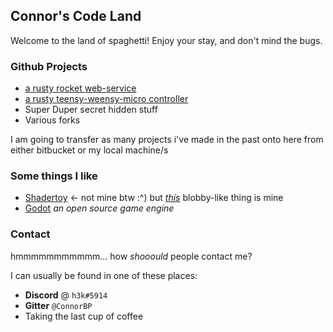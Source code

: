 ## Connor's Code Land

Welcome to the land of spaghetti! Enjoy your stay, and don't mind the bugs.

### Github Projects

- [a rusty rocket web-service](https://github.com/ConnorBP/rocket-web-service)
- [a rusty teensy-weensy-micro controller](https://github.com/ConnorBP/Rusted-Teensy-Base)
- Super Duper secret hidden stuff
- Various forks
  
I am going to transfer as many projects i've made in the past onto here from either bitbucket or my local machine/s

### Some things I like

- [Shadertoy](https://www.shadertoy.com/view/Ms2SD1) <- not mine btw :^) but _[this](https://www.shadertoy.com/view/WdSSRd)_ blobby-like thing is mine
- [Godot](https://github.com/godotengine/godot) _an open source game engine_

### Contact

hmmmmmmmmmmm... how _shooould_ people contact me?

I can usually be found in one of these places:

- **Discord** @ `h3k#5914`
- **Gitter** `@ConnorBP`
- Taking the last cup of coffee